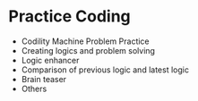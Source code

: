 # Practice Coding
- Codility Machine Problem Practice
- Creating logics and problem solving
- Logic enhancer
- Comparison of previous logic and latest logic
- Brain teaser
- Others
